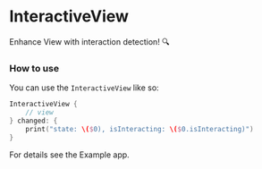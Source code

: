 # InteractiveView
Enhance View with interaction detection! 🔍

### How to use

You can use the `InteractiveView` like so:

```swift
InteractiveView {
    // view
} changed: {
    print("state: \($0), isInteracting: \($0.isInteracting)")
}
```

For details see the Example app.
